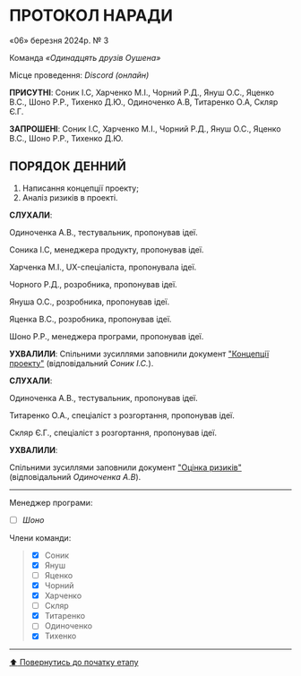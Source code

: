 # ПРОТОКОЛ НАРАДИ

«06» березня 2024р. № 3

Команда *«Одинадцять друзів Оушена»*

Місце проведення: *Discord (онлайн)*


**ПРИСУТНІ**: Соник І.С, Харченко М.І., Чорний Р.Д., Януш О.С., Яценко В.С., Шоно Р.Р., Тихенко Д.Ю., Одиноченко А.В, Титаренко О.А, Скляр Є.Г.

**ЗАПРОШЕНІ**: Соник І.С, Харченко М.І., Чорний Р.Д., Януш О.С., Яценко В.С., Шоно Р.Р., Тихенко Д.Ю.

## ПОРЯДОК ДЕННИЙ

1. Написання концепції проекту;
2. Аналіз ризиків в проекті.

**СЛУХАЛИ**:

Одиноченка А.В., тестувальник, пропонував ідеї.

Соника І.С, менеджера продукту, пропонував ідеї.

Харченка М.І., UX-спеціаліста, пропонувала ідеї.

Чорного Р.Д., розробника, пропонував ідеї.

Януша О.С., розробника, пропонував ідеї.

Яценка В.С., розробника, пропонував ідеї.

Шоно Р.Р., менеджера програми, пропонував ідеї.

**УХВАЛИЛИ**:
Спільними зусиллями заповнили документ ["Концепції проекту"](/docs/1.Envisioning/%D0%9A%D0%BE%D0%BD%D1%86%D0%B5%D0%BF%D1%86%D1%96%D1%8F%20%D0%BF%D1%80%D0%BE%D0%B5%D0%BA%D1%82%D1%83.md)
(відповідальний *Соник І.С.*).

**СЛУХАЛИ**:

Одиноченка А.В., тестувальник, пропонував ідеї.

Титаренко О.А., спеціаліст з розгортання, пропонував ідеї.

Скляр Є.Г., спеціаліст з розгортання, пропонував ідеї.

**УХВАЛИЛИ**:

Спільними зусиллями заповнили документ ["Оцінка ризиків"](/docs/1.Envisioning/%D0%9E%D1%86%D1%96%D0%BD%D0%BA%D0%B0%20%D1%80%D0%B8%D0%B7%D0%B8%D0%BA%D1%96%D0%B2.md)
(відповідальний *Одиноченка А.В*).

---

Менеджер програми: 		
- [ ] *Шоно*

Члени команди:			

>- [x] Соник
>- [x] Януш
>- [ ] Яценко
>- [x] Чорний
>- [x] Харченко
>- [ ] Скляр
>- [x] Титаренко
>- [ ] Одиноченко
>- [x] Тихенко

---
[:arrow_up: Повернутись до початку етапу](/docs/1.Envisioning/README.md)

